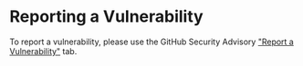 # Reporting a Vulnerability

To report a vulnerability, please use the GitHub Security Advisory ["Report a Vulnerability"](https://github.com/paul-mueser/online-hook/security/advisories/new) tab.
